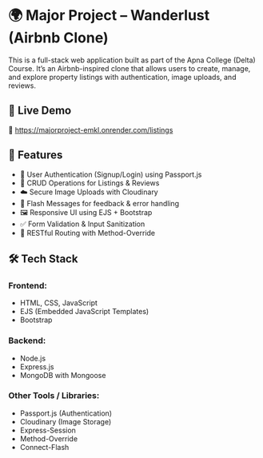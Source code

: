 <h1>🌍 Major Project – Wanderlust (Airbnb Clone)</h1>

<p>
  This is a full-stack web application built as part of the Apna College (Delta) Course.
  It’s an Airbnb-inspired clone that allows users to create, manage, and explore property listings with authentication, image uploads, and reviews.
</p>

<h2>🚀 Live Demo</h2>
<p>
  🔗 <a href="https://majorproject-emkl.onrender.com/listings" target="_blank">https://majorproject-emkl.onrender.com/listings</a>
</p>

<h2>📌 Features</h2>
<ul>
  <li>🔐 User Authentication (Signup/Login) using Passport.js</li>
  <li>🏡 CRUD Operations for Listings & Reviews</li>
  <li>☁️ Secure Image Uploads with Cloudinary</li>
  <li>💬 Flash Messages for feedback & error handling</li>
  <li>🖼️ Responsive UI using EJS + Bootstrap</li>
  <li>✅ Form Validation & Input Sanitization</li>
  <li>🔄 RESTful Routing with Method-Override</li>
</ul>

<h2>🛠️ Tech Stack</h2>

<h3>Frontend:</h3>
<ul>
  <li>HTML, CSS, JavaScript</li>
  <li>EJS (Embedded JavaScript Templates)</li>
  <li>Bootstrap</li>
</ul>

<h3>Backend:</h3>
<ul>
  <li>Node.js</li>
  <li>Express.js</li>
  <li>MongoDB with Mongoose</li>
</ul>

<h3>Other Tools / Libraries:</h3>
<ul>
  <li>Passport.js (Authentication)</li>
  <li>Cloudinary (Image Storage)</li>
  <li>Express-Session</li>
  <li>Method-Override</li>
  <li>Connect-Flash</li>
</ul>
